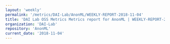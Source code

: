 ```yaml
---
layout: 'weekly'
permalink: '/metrics/DAI-Lab/AnonML/WEEKLY-REPORT-2018-11-04'
title: 'DAI Lab OSS Metrics Metrics report for AnonML | WEEKLY-REPORT-2018-11-04'
organization: 'DAI-Lab'
repository: 'AnonML'
current_date: '2018-11-04'
---
```


